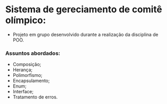 # Sistema de gereciamento de comitê olímpico:

 - Projeto em grupo desenvolvido durante a realização da disciplina de POO.

### Assuntos abordados:
- Composição;
- Herança;
- Polimorfismo;
- Encapsulamento;
- Enum;
- Interface;
- Tratamento de erros.
